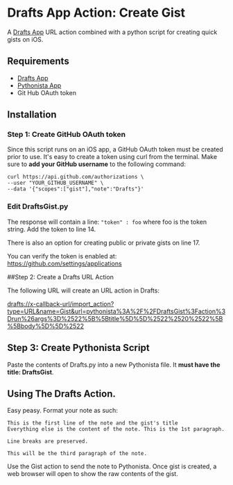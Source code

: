 # Drafts App Action: Create Gist

A [Drafts App][1] URL action combined with a python script for creating quick gists on iOS. 

## Requirements

- [Drafts App][1]
- [Pythonista App][2]
- Git Hub OAuth token

## Installation

### Step 1: Create GitHub OAuth token
    
Since this script runs on an iOS app, a GitHub OAuth token must be created prior to use. It's easy to create a token using curl from the terminal. Make sure to **add your GitHub username** to the following command:

    curl https://api.github.com/authorizations \
    --user "YOUR_GITHUB_USERNAME" \
    --data '{"scopes":["gist"],"note":"Drafts"}'

### Edit DraftsGist.py
The response will contain a line: `"token" : foo` where foo is the token string.
Add the token to line 14.

There is also an option for creating public or private gists on line 17.

You can verify the token is enabled at: <https://github.com/settings/applications>


##Step 2: Create a Drafts URL Action

The following URL will create an URL action in Drafts:

<drafts://x-callback-url/import_action?type=URL&name=Gist&url=pythonista%3A%2F%2FDraftsGist%3Faction%3Drun%26args%3D%2522%5B%5Btitle%5D%5D%2522%2520%2522%5B%5Bbody%5D%5D%2522>

## Step 3: Create Pythonista Script

Paste the contents of Drafts.py into a new Pythonista file. It **must have the title: DraftsGist**.

## Using The Drafts Action.

Easy peasy. Format your note as such:

	This is the first line of the note and the gist's title
	Everything else is the content of the note. This is the 1st paragraph.
	
	Line breaks are preserved.
	
	This will be the third paragraph of the note.
	
Use the Gist action to send the note to  Pythonista. Once gist is created, a web browser will open to show the raw contents of the gist.


[1]: http://agiletortoise.com/drafts
[2]: http://omz-software.com/pythonista/
